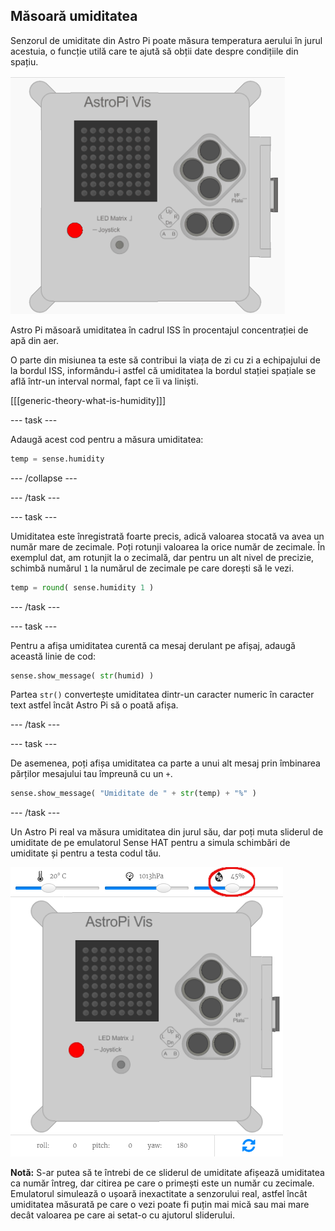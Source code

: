 ## Măsoară umiditatea

Senzorul de umiditate din Astro Pi poate măsura temperatura aerului în jurul acestuia, o funcție utilă care te ajută să obții date despre condițiile din spațiu.

![Mesaj despre umiditate](images/degrees-message.gif)

Astro Pi măsoară umiditatea în cadrul ISS în procentajul concentrației de apă din aer.

O parte din misiunea ta este să contribui la viața de zi cu zi a echipajului de la bordul ISS, informându-i astfel că umiditatea la bordul stației spațiale se află într-un interval normal, fapt ce îi va liniști.

[[[generic-theory-what-is-humidity]]]

\--- task \---

Adaugă acest cod pentru a măsura umiditatea:

```python
temp = sense.humidity
```

\--- /collapse \---

\--- /task \---

\--- task \---

Umiditatea este înregistrată foarte precis, adică valoarea stocată va avea un număr mare de zecimale. Poți rotunji valoarea la orice număr de zecimale. În exemplul dat, am rotunjit la o zecimală, dar pentru un alt nivel de precizie, schimbă numărul `1` la numărul de zecimale pe care dorești să le vezi.

```python
temp = round( sense.humidity 1 )
```

\--- /task \---

\--- task \---

Pentru a afișa umiditatea curentă ca mesaj derulant pe afișaj, adaugă această linie de cod:

```python
sense.show_message( str(humid) )
```

Partea `str()` convertește umiditatea dintr-un caracter numeric în caracter text astfel încât Astro Pi să o poată afișa.

\--- /task \---

\--- task \---

De asemenea, poți afișa umiditatea ca parte a unui alt mesaj prin îmbinarea părților mesajului tau împreună cu un `+`.

```python
sense.show_message( "Umiditate de " + str(temp) + "%" )
```

\--- /task \---

Un Astro Pi real va măsura umiditatea din jurul său, dar poți muta sliderul de umiditate de pe emulatorul Sense HAT pentru a simula schimbări de umiditate și pentru a testa codul tău.

![Slider-ul de umiditate](images/humidity-slider.png)

**Notă:** S-ar putea să te întrebi de ce sliderul de umiditate afișează umiditatea ca număr întreg, dar citirea pe care o primești este un număr cu zecimale. Emulatorul simulează o ușoară inexactitate a senzorului real, astfel încât umiditatea măsurată pe care o vezi poate fi puțin mai mică sau mai mare decât valoarea pe care ai setat-o cu ajutorul sliderului.